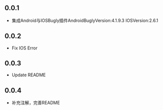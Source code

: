 ## 0.0.1

* 集成Android与IOSBugly插件AndroidBuglyVersion:4.1.9.3  IOSVersion:2.6.1

## 0.0.2

* Fix IOS Error

## 0.0.3

* Update README

## 0.0.4

* 补充注解，完善README